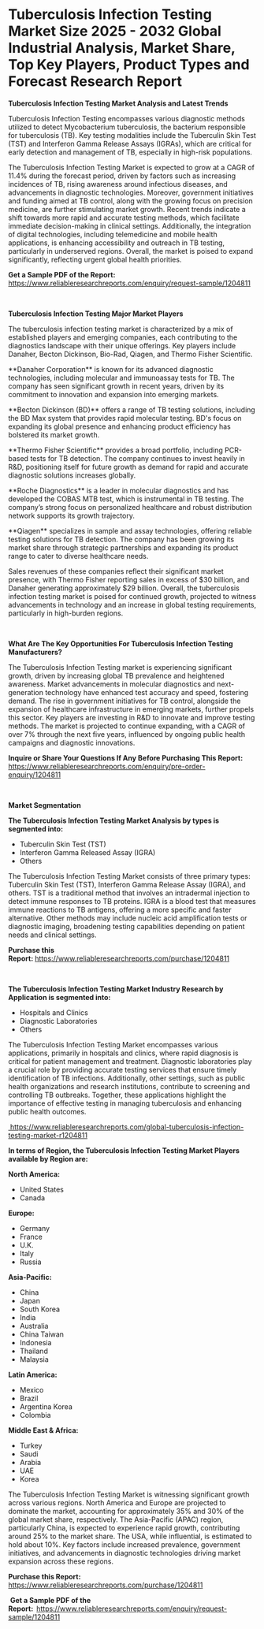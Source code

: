 <p><h1>Tuberculosis Infection Testing Market Size 2025 - 2032 Global Industrial Analysis, Market Share, Top Key Players, Product Types and Forecast Research Report</h1></p><p><strong>Tuberculosis Infection Testing Market Analysis and Latest Trends</strong></p>
<p><p>Tuberculosis Infection Testing encompasses various diagnostic methods utilized to detect Mycobacterium tuberculosis, the bacterium responsible for tuberculosis (TB). Key testing modalities include the Tuberculin Skin Test (TST) and Interferon Gamma Release Assays (IGRAs), which are critical for early detection and management of TB, especially in high-risk populations. </p><p>The Tuberculosis Infection Testing Market is expected to grow at a CAGR of 11.4% during the forecast period, driven by factors such as increasing incidences of TB, rising awareness around infectious diseases, and advancements in diagnostic technologies. Moreover, government initiatives and funding aimed at TB control, along with the growing focus on precision medicine, are further stimulating market growth. Recent trends indicate a shift towards more rapid and accurate testing methods, which facilitate immediate decision-making in clinical settings. Additionally, the integration of digital technologies, including telemedicine and mobile health applications, is enhancing accessibility and outreach in TB testing, particularly in underserved regions. Overall, the market is poised to expand significantly, reflecting urgent global health priorities.</p></p>
<p><strong>Get a Sample PDF of the Report:&nbsp;</strong> <a href="https://www.reliableresearchreports.com/enquiry/request-sample/1204811?utm_campaign=2030&utm_medium=2&utm_source=Github&utm_content=ia&utm_term=14042025&utm_id=tuberculosis-infection-testing">https://www.reliableresearchreports.com/enquiry/request-sample/1204811</a></p>
<p>&nbsp;</p>
<p><strong>Tuberculosis Infection Testing Major Market Players</strong></p>
<p><p>The tuberculosis infection testing market is characterized by a mix of established players and emerging companies, each contributing to the diagnostics landscape with their unique offerings. Key players include Danaher, Becton Dickinson, Bio-Rad, Qiagen, and Thermo Fisher Scientific. </p><p>**Danaher Corporation** is known for its advanced diagnostic technologies, including molecular and immunoassay tests for TB. The company has seen significant growth in recent years, driven by its commitment to innovation and expansion into emerging markets. </p><p>**Becton Dickinson (BD)** offers a range of TB testing solutions, including the BD Max system that provides rapid molecular testing. BD's focus on expanding its global presence and enhancing product efficiency has bolstered its market growth. </p><p>**Thermo Fisher Scientific** provides a broad portfolio, including PCR-based tests for TB detection. The company continues to invest heavily in R&D, positioning itself for future growth as demand for rapid and accurate diagnostic solutions increases globally. </p><p>**Roche Diagnostics** is a leader in molecular diagnostics and has developed the COBAS MTB test, which is instrumental in TB testing. The company’s strong focus on personalized healthcare and robust distribution network supports its growth trajectory.</p><p>**Qiagen** specializes in sample and assay technologies, offering reliable testing solutions for TB detection. The company has been growing its market share through strategic partnerships and expanding its product range to cater to diverse healthcare needs.</p><p>Sales revenues of these companies reflect their significant market presence, with Thermo Fisher reporting sales in excess of $30 billion, and Danaher generating approximately $29 billion. Overall, the tuberculosis infection testing market is poised for continued growth, projected to witness advancements in technology and an increase in global testing requirements, particularly in high-burden regions.</p></p>
<p>&nbsp;</p>
<p><strong>What Are The Key Opportunities For Tuberculosis Infection Testing Manufacturers?</strong></p>
<p><p>The Tuberculosis Infection Testing market is experiencing significant growth, driven by increasing global TB prevalence and heightened awareness. Market advancements in molecular diagnostics and next-generation technology have enhanced test accuracy and speed, fostering demand. The rise in government initiatives for TB control, alongside the expansion of healthcare infrastructure in emerging markets, further propels this sector. Key players are investing in R&D to innovate and improve testing methods. The market is projected to continue expanding, with a CAGR of over 7% through the next five years, influenced by ongoing public health campaigns and diagnostic innovations.</p></p>
<p><strong>Inquire or Share Your Questions If Any Before Purchasing This Report:</strong> <a href="https://www.reliableresearchreports.com/enquiry/pre-order-enquiry/1204811?utm_campaign=2030&utm_medium=2&utm_source=Github&utm_content=ia&utm_term=14042025&utm_id=tuberculosis-infection-testing">https://www.reliableresearchreports.com/enquiry/pre-order-enquiry/1204811</a></p>
<p>&nbsp;</p>
<p><strong>Market Segmentation</strong></p>
<p><strong>The Tuberculosis Infection Testing Market Analysis by types is segmented into:</strong></p>
<p><ul><li>Tuberculin Skin Test (TST)</li><li>Interferon Gamma Released Assay (IGRA)</li><li>Others</li></ul></p>
<p><p>The Tuberculosis Infection Testing Market consists of three primary types: Tuberculin Skin Test (TST), Interferon Gamma Release Assay (IGRA), and others. TST is a traditional method that involves an intradermal injection to detect immune responses to TB proteins. IGRA is a blood test that measures immune reactions to TB antigens, offering a more specific and faster alternative. Other methods may include nucleic acid amplification tests or diagnostic imaging, broadening testing capabilities depending on patient needs and clinical settings.</p></p>
<p><strong>Purchase this Report:&nbsp;</strong><a href="https://www.reliableresearchreports.com/purchase/1204811?utm_campaign=2030&utm_medium=2&utm_source=Github&utm_content=ia&utm_term=14042025&utm_id=tuberculosis-infection-testing">https://www.reliableresearchreports.com/purchase/1204811</a></p>
<p>&nbsp;</p>
<p><strong>The Tuberculosis Infection Testing Market Industry Research by Application is segmented into:</strong></p>
<p><ul><li>Hospitals and Clinics</li><li>Diagnostic Laboratories</li><li>Others</li></ul></p>
<p><p>The Tuberculosis Infection Testing Market encompasses various applications, primarily in hospitals and clinics, where rapid diagnosis is critical for patient management and treatment. Diagnostic laboratories play a crucial role by providing accurate testing services that ensure timely identification of TB infections. Additionally, other settings, such as public health organizations and research institutions, contribute to screening and controlling TB outbreaks. Together, these applications highlight the importance of effective testing in managing tuberculosis and enhancing public health outcomes.</p></p>
<p><a href="https://www.reliableresearchreports.com/global-tuberculosis-infection-testing-market-r1204811?utm_campaign=2030&utm_medium=2&utm_source=Github&utm_content=ia&utm_term=14042025&utm_id=tuberculosis-infection-testing">&nbsp;https://www.reliableresearchreports.com/global-tuberculosis-infection-testing-market-r1204811</a></p>
<p><strong>In terms of Region, the Tuberculosis Infection Testing Market Players available by Region are:</strong></p>
<p>
    <p> <strong> North America: </strong>
        <ul>
            <li>United States</li>
            <li>Canada</li>
        </ul>
        </p> 
    <p> <strong> Europe: </strong>
        <ul>
            <li>Germany</li>
            <li>France</li>
            <li>U.K.</li>
            <li>Italy</li>
            <li>Russia</li>
        </ul>
        </p> 
    <p> <strong> Asia-Pacific: </strong>
        <ul>
            <li>China</li>
            <li>Japan</li>
            <li>South Korea</li>
            <li>India</li>
            <li>Australia</li>
            <li>China Taiwan</li>
            <li>Indonesia</li>
            <li>Thailand</li>
            <li>Malaysia</li>
        </ul>
        </p> 
    <p> <strong> Latin America: </strong>
        <ul>
            <li>Mexico</li>
            <li>Brazil</li>
            <li>Argentina Korea</li>
            <li>Colombia</li>
        </ul>
        </p> 
    <p> <strong> Middle East & Africa: </strong>
        <ul>
            <li>Turkey</li>
            <li>Saudi</li>
            <li>Arabia</li>
            <li>UAE</li>
            <li>Korea</li>
        </ul>
    </p>
    </p>
<p><p>The Tuberculosis Infection Testing Market is witnessing significant growth across various regions. North America and Europe are projected to dominate the market, accounting for approximately 35% and 30% of the global market share, respectively. The Asia-Pacific (APAC) region, particularly China, is expected to experience rapid growth, contributing around 25% to the market share. The USA, while influential, is estimated to hold about 10%. Key factors include increased prevalence, government initiatives, and advancements in diagnostic technologies driving market expansion across these regions.</p></p>
<p><strong>Purchase this Report: </strong><a href="https://www.reliableresearchreports.com/purchase/1204811?utm_campaign=2030&utm_medium=2&utm_source=Github&utm_content=ia&utm_term=14042025&utm_id=tuberculosis-infection-testing">https://www.reliableresearchreports.com/purchase/1204811</a></p>
<p>&nbsp;<strong>Get a Sample PDF of the Report:&nbsp;&nbsp;</strong><a href="https://www.reliableresearchreports.com/enquiry/request-sample/1204811?utm_campaign=2030&utm_medium=2&utm_source=Github&utm_content=ia&utm_term=14042025&utm_id=tuberculosis-infection-testing">https://www.reliableresearchreports.com/enquiry/request-sample/1204811</a></p>
<p><strong></strong></p>
<p><p></p><p></p><p></p></p>